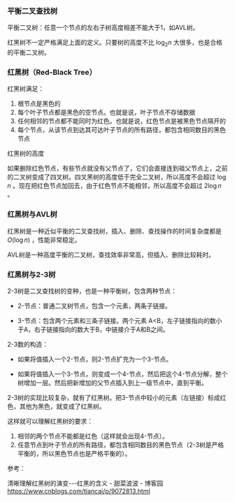 ### 平衡二叉查找树

平衡二叉树：任意一个节点的左右子树高度相差不能大于1，如AVL树。

红黑树不一定严格满足上面的定义。只要树的高度不比 $\log_2n$ 大很多，也是合格的平衡二叉树。

### 红黑树（Red-Black Tree）

红黑树满足：

1. 根节点是黑色的
2. 每个叶子节点都是黑色的空节点。也就是说，叶子节点不存储数据
3. 任何相邻的节点都不能同时为红色。也就是说，红色节点是被黑色节点隔开的
4. 每个节点，从该节点到达其可达叶子节点的所有路径，都包含相同数目的黑色节点

红黑树的高度

如果删除红色节点，有些节点就没有父节点了，它们会直接连到祖父节点上，之前的二叉树变成了四叉树。四叉黑树的高度低于完全二叉树，所以高度不会超过 $\log n$ 。现在把红色节点加回去，由于红色节点不能相邻，所以高度不会超过 $2\log n$ 。

### 红黑树与AVL树

红黑树是一种近似平衡的二叉查找树，插入、删除、查找操作的时间复杂度都是 $O(\log n)$ ，性能非常稳定。

AVL树是一种高度平衡的二叉树，查找效率非常高，但插入、删除比较耗时。

### 红黑树与2-3树

2-3树是二叉查找树的变种，也是一种平衡树，包含两种节点：

+ 2-节点：普通二叉树节点，包含一个元素，两条子链接。

+ 3-节点：包含两个元素和三条子链接。两个元素 A<B，左子链接指向的数小于A，右子链接指向的数大于B，中链接介于A和B之间。

2-3数的构造：

+ 如果将值插入一个2-节点，则2-节点扩充为一个3-节点。

+ 如果将值插入一个3-节点，则变成一个4-节点，然后把这个4-节点分解，整个树增加一层。然后把新增加的父节点插入到上一级节点中，直到平衡。

2-3树的实现比较复杂，就有了红黑树。把3-节点中较小的元素（左链接）标成红色，其他为黑色，就变成了红黑树。

这样就可以理解红黑树的要求：

1. 相邻的两个节点不能都是红色（这样就会出现4-节点）。
2. 任意节点到叶子节点的所有路径，都包含相同数目的黑色节点（2-3树是严格平衡的，所以黑色节点也是严格平衡的）。



参考：

清晰理解红黑树的演变---红黑的含义 - 甜菜波波 - 博客园
https://www.cnblogs.com/tiancai/p/9072813.html

